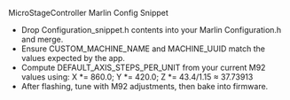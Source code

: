 
MicroStageController Marlin Config Snippet

- Drop Configuration_snippet.h contents into your Marlin Configuration.h and merge.
- Ensure CUSTOM_MACHINE_NAME and MACHINE_UUID match the values expected by the app.
- Compute DEFAULT_AXIS_STEPS_PER_UNIT from your current M92 values using:
  X *= 860.0; Y *= 420.0; Z *= 43.4/1.15 ≈ 37.73913
- After flashing, tune with M92 adjustments, then bake into firmware.
